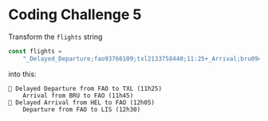 # Coding Challenge 5

Transform the `flights` string

```javascript
const flights =
	"_Delayed_Departure;fao93766109;txl2133758440;11:25+_Arrival;bru0943384722;fao93766109;11:45+_Delayed_Arrival;hel7439299980;fao93766109;12:05+_Departure;fao93766109;lis2323639855;12:30";
```

into this:

```
🔴 Delayed Departure from FAO to TXL (11h25)
    Arrival from BRU to FAO (11h45)
🔴 Delayed Arrival from HEL to FAO (12h05)
    Departure from FAO to LIS (12h30)
```
